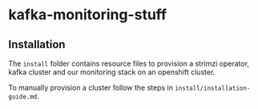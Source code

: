 # kafka-monitoring-stuff

## Installation

The `install` folder contains resource files to provision a strimzi operator, kafka cluster and our monitoring stack on an openshift cluster. 

To manually provision a cluster follow the steps in `install/installation-guide.md`.